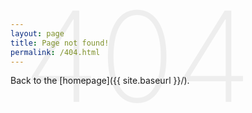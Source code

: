 ```yaml
---
layout: page
title: Page not found!
permalink: /404.html
---
```

<div style="position:absolute;z-index: -1;color: #eee;font-size: 200px;font-weight: 200;line-height: 180px;margin-left: 20px;margin-top: -120px;height: 200px;">404</div>

Back to the [homepage]({{ site.baseurl }}/).
